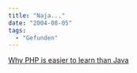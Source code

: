 ```yaml
---
title: "Naja..."
date: "2004-08-05"
tags:
  - "Gefunden"
---
```


[Why PHP is easier to learn than Java](http://www.procata.com/blog/archives/2004/08/04/why-php-is-easier-to-learn-than-java/)
